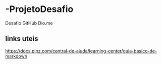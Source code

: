 # -ProjetoDesafio
Desafio GitHub Dio.me
## links uteis
https://docs.pipz.com/central-de-ajuda/learning-center/guia-basico-de-markdown
